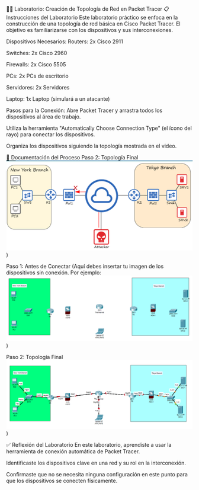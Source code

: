 👨‍💻 Laboratorio: Creación de Topología de Red en Packet Tracer
📋 Instrucciones del Laboratorio
Este laboratorio práctico se enfoca en la construcción de una topología de red básica en Cisco Packet Tracer. El objetivo es familiarizarse con los dispositivos y sus interconexiones.

Dispositivos Necesarios:
Routers: 2x Cisco 2911

Switches: 2x Cisco 2960

Firewalls: 2x Cisco 5505

PCs: 2x PCs de escritorio

Servidores: 2x Servidores

Laptop: 1x Laptop (simulará a un atacante)

Pasos para la Conexión:
Abre Packet Tracer y arrastra todos los dispositivos al área de trabajo.

Utiliza la herramienta "Automatically Choose Connection Type" (el ícono del rayo) para conectar los dispositivos.

Organiza los dispositivos siguiendo la topología mostrada en el video.

📸 Documentación del Proceso
Paso 2: Topología Final
![Topología final del laboratorio](images/lab-dia1/topologia.png))

Paso 1: Antes de Conectar
(Aquí debes insertar tu imagen de los dispositivos sin conexión. Por ejemplo: ![Dispositivos sin cables](images/lab-dia1/dispositivos-sin-conexion.png))

Paso 2: Topología Final
![Topología final del laboratorio](images/lab-dia1/topologia-final.png))

✅ Reflexión del Laboratorio
En este laboratorio, aprendiste a usar la herramienta de conexión automática de Packet Tracer.

Identificaste los dispositivos clave en una red y su rol en la interconexión.

Confirmaste que no se necesita ninguna configuración en este punto para que los dispositivos se conecten físicamente.